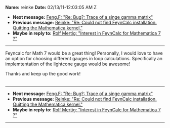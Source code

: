 **Name:** reinke
**Date:** 02/13/11-12:03:05 AM Z

  - **Next message:** [Feng.F: "Re: Bug?: Trace of a singe gamma
    matrix"](0629.html)
  - **Previous message:** [Reinke: "Re: Could not find FeynCalc
    installation. Quitting the Mathematica kernel."](0627.html)
  - **Maybe in reply to:** [Rolf Mertig: "Interest in FeynCalc for
    Mathematica 7 ?"](0518.html)

-----

Feyncalc for Math 7 would be a great thing\! Personally, I would love to
have an option for choosing different gauges in loop calculations.
Specifically an implemtentation of the lightcone gauge would be
awesome\!  

Thanks and keep up the good work\!  
   

-----

  - **Next message:** [Feng.F: "Re: Bug?: Trace of a singe gamma
    matrix"](0629.html)
  - **Previous message:** [Reinke: "Re: Could not find FeynCalc
    installation. Quitting the Mathematica kernel."](0627.html)
  - **Maybe in reply to:** [Rolf Mertig: "Interest in FeynCalc for
    Mathematica 7 ?"](0518.html)

-----

